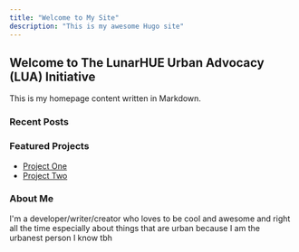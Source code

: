 ```yaml
---
title: "Welcome to My Site"
description: "This is my awesome Hugo site"
---
```


## Welcome to The LunarHUE Urban Advocacy (LUA) Initiative

This is my homepage content written in Markdown.

### Recent Posts


### Featured Projects

* [Project One](/projects/one)
* [Project Two](/projects/two)

### About Me

I'm a developer/writer/creator who loves to be cool and awesome and right all the time especially about things that are urban because I am the urbanest person I know tbh
